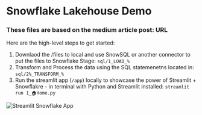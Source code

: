 # Snowflake Lakehouse Demo

### These files are based on the medium article post: URL 

Here are the high-level steps to get started:
  1. Downlaod the /files to local and use SnowSQL or another connector to put the files to Snowflake Stage: `sql/1_LOAD_%`
  2. Transform and Process the data using the SQL statemenetns located in: `sql/2%_TRANSFORM_%`
  3. Run the streamlit app (`/app`) locally to showcase the power of Streamlit + Snowflakre 
          - in terminal with Python and Streamlit installed: `streamlit run 1_🏠Home.py`


![Streamlit Snowflake App](https://youtu.be/Q2sW5scpoNo)
